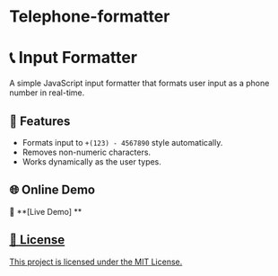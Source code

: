 # Telephone-formatter

# 📞 Input Formatter

A simple JavaScript input formatter that formats user input as a phone number in real-time.

## 🚀 Features

- Formats input to `+(123) - 4567890` style automatically.
- Removes non-numeric characters.
- Works dynamically as the user types.

## 🌐 Online Demo

🔗 **[Live Demo] ** <a target="_blank"  href=  "https://telephone-formattter-project.netlify.app/" />

## 📜 License

This project is licensed under the MIT License.
